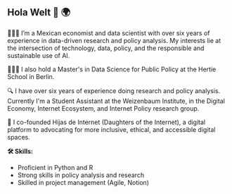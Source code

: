 ## Hola Welt 👋 🌍

👩🏽‍💻 I’m a Mexican economist and data scientist with over six years of experience in data-driven research and policy analysis. My interests lie at the intersection of technology, data, policy, and the responsible and sustainable use of AI.

👩🏽‍🎓 I also hold a Master's in Data Science for Public Policy at the Hertie School in Berlin.  

🔍 I have over six years of experience doing research and policy analysis. Currently I'm a Student Assistant at the Weizenbaum Institute, in the Digital Economy, Internet Ecosystem, and Internet Policy research group. 

🌱 I co-founded Hijas de Internet (Daughters of the Internet), a digital platform to advocating for more inclusive, ethical, and accessible digital spaces. 

**🛠️ Skills:**
- Proficient in Python and R 
- Strong skills in policy analysis and research 
- Skilled in project management (Agile, Notion) 

